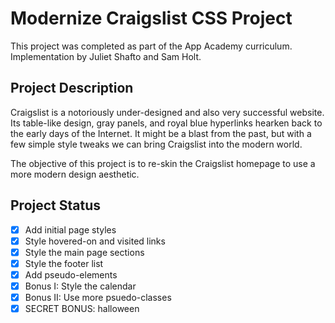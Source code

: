# Modernize Craigslist CSS Project
This project was completed as part of the App Academy curriculum. Implementation by Juliet Shafto and Sam Holt.


## Project Description
Craigslist is a notoriously under-designed and also very successful website. Its table-like design, gray panels, and royal blue hyperlinks hearken back to the early days of the Internet. It might be a blast from the past, but with a few simple style tweaks we can bring Craigslist into the modern world.

The objective of this project is to re-skin the Craigslist homepage to use a more modern design aesthetic.

## Project Status
- [x] Add initial page styles
- [x] Style hovered-on and visited links
- [x] Style the main page sections
- [x] Style the footer list
- [x] Add pseudo-elements
- [x] Bonus I: Style the calendar
- [x] Bonus II: Use more psuedo-classes
- [x] SECRET BONUS: halloween
